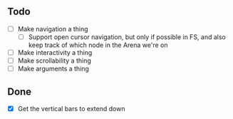 ## Todo
- [ ] Make navigation a thing
  - [ ] Support open cursor navigation, but only if possible in FS, and also keep track of which node in the Arena we're on
- [ ] Make interactivity a thing
- [ ] Make scrollability a thing
- [ ] Make arguments a thing

## Done
- [x] Get the vertical bars to extend down
